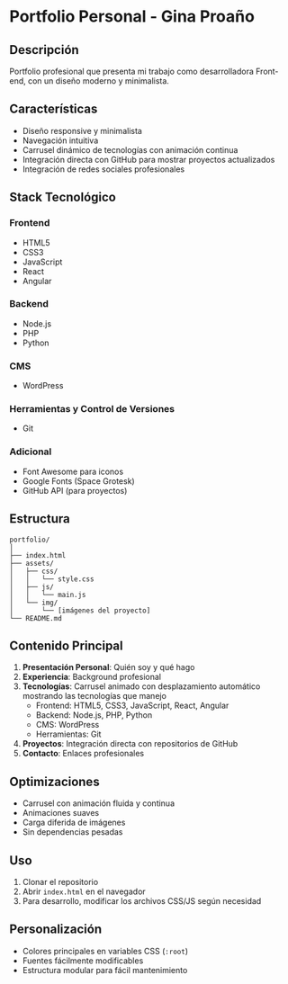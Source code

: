 
# Portfolio Personal - Gina Proaño

## Descripción
Portfolio profesional que presenta mi trabajo como desarrolladora Front-end, con un diseño moderno y minimalista. 

## Características
- Diseño responsive y minimalista
- Navegación intuitiva
- Carrusel dinámico de tecnologías con animación continua
- Integración directa con GitHub para mostrar proyectos actualizados
- Integración de redes sociales profesionales

## Stack Tecnológico
### Frontend
- HTML5
- CSS3
- JavaScript
- React
- Angular

### Backend
- Node.js
- PHP
- Python

### CMS
- WordPress

### Herramientas y Control de Versiones
- Git

### Adicional
- Font Awesome para iconos
- Google Fonts (Space Grotesk)
- GitHub API (para proyectos)

## Estructura
```
portfolio/
│
├── index.html
├── assets/
│   ├── css/
│   │   └── style.css
│   ├── js/
│   │   └── main.js
│   └── img/
│       └── [imágenes del proyecto]
└── README.md
```

## Contenido Principal
1. **Presentación Personal**: Quién soy y qué hago
2. **Experiencia**: Background profesional
3. **Tecnologías**: Carrusel animado con desplazamiento automático mostrando las tecnologías que manejo
   - Frontend: HTML5, CSS3, JavaScript, React, Angular
   - Backend: Node.js, PHP, Python
   - CMS: WordPress
   - Herramientas: Git
4. **Proyectos**: Integración directa con repositorios de GitHub
   <!-- Aquí puedes agregar tus proyectos reales -->
5. **Contacto**: Enlaces profesionales

## Optimizaciones
- Carrusel con animación fluida y continua
- Animaciones suaves
- Carga diferida de imágenes
- Sin dependencias pesadas

## Uso
1. Clonar el repositorio
2. Abrir `index.html` en el navegador
3. Para desarrollo, modificar los archivos CSS/JS según necesidad

## Personalización
- Colores principales en variables CSS (`:root`)
- Fuentes fácilmente modificables
- Estructura modular para fácil mantenimiento
```
